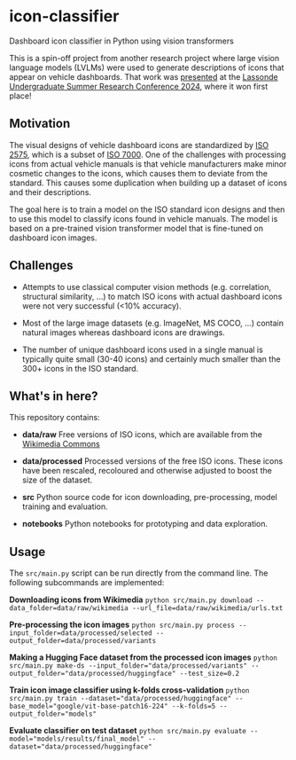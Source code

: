 # icon-classifier
Dashboard icon classifier in Python using vision transformers

This is a spin-off project from another research project where large vision language models (LVLMs) were used to generate descriptions of icons that appear on vehicle dashboards. That work was [presented](docs/LUSRC2024_poster.pdf) at the [Lassonde Undergraduate Summer Research Conference 2024](https://lassonde.yorku.ca/research/lassonde-undergraduate-research-conference-2024-2), where it won first place!

## Motivation

The visual designs of vehicle dashboard icons are standardized by [ISO 2575](https://www.iso.org/obp/ui/#iso:std:iso:2575:ed-9:v1:en), which is a subset of [ISO 7000](https://www.iso.org/obp/ui/#iso:pub:PUB400001:en). One of the challenges with processing icons from actual vehicle manuals is that vehicle manufacturers make minor cosmetic changes to the icons, which causes them to deviate from the standard. This causes some duplication when building up a dataset of icons and their descriptions.

The goal here is to train a model on the ISO standard icon designs and then to use this model to classify icons found in vehicle manuals. The model is based on a pre-trained vision transformer model that is fine-tuned on dashboard icon images.

## Challenges

- Attempts to use classical computer vision methods (e.g. correlation, structural similarity, ...) to match ISO icons with actual dashboard icons were not very successful (<10% accuracy).

- Most of the large image datasets (e.g. ImageNet, MS COCO, ...) contain natural images whereas dashboard icons are drawings.

- The number of unique dashboard icons used in a single manual is typically quite small (30-40 icons) and certainly much smaller than the 300+ icons in the ISO standard.

## What's in here?

This repository contains:

- **data/raw** Free versions of ISO icons, which are available from the [Wikimedia Commons](https://commons.wikimedia.org/wiki/Category:Dashboard_SVG_icons)

- **data/processed** Processed versions of the free ISO icons. These icons have been rescaled, recoloured and otherwise adjusted to boost the size of the dataset.

- **src** Python source code for icon downloading, pre-processing, model training and evaluation.

- **notebooks** Python notebooks for prototyping and data exploration.

## Usage

The `src/main.py` script can be run directly from the command line. The following subcommands are implemented:

**Downloading icons from Wikimedia**
```python src/main.py download --data_folder=data/raw/wikimedia --url_file=data/raw/wikimedia/urls.txt```

**Pre-processing the icon images**
```python src/main.py process --input_folder=data/processed/selected --output_folder=data/processed/variants```

**Making a Hugging Face dataset from the processed icon images**
```python src/main.py make-ds --input_folder="data/processed/variants" --output_folder="data/processed/huggingface" --test_size=0.2```

**Train icon image classifier using k-folds cross-validation**
```python src/main.py train --dataset="data/processed/huggingface" --base_model="google/vit-base-patch16-224" --k-folds=5 --output_folder="models"```

**Evaluate classifier on test dataset**
```python src/main.py evaluate --model="models/results/final_model" --dataset="data/processed/huggingface"```
